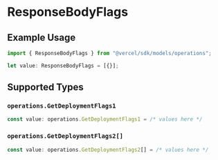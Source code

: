 # ResponseBodyFlags

## Example Usage

```typescript
import { ResponseBodyFlags } from "@vercel/sdk/models/operations";

let value: ResponseBodyFlags = [{}];
```

## Supported Types

### `operations.GetDeploymentFlags1`

```typescript
const value: operations.GetDeploymentFlags1 = /* values here */
```

### `operations.GetDeploymentFlags2[]`

```typescript
const value: operations.GetDeploymentFlags2[] = /* values here */
```

